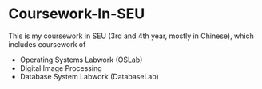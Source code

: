 # Coursework-In-SEU
This is my coursework in SEU (3rd and 4th year, mostly in Chinese), which includes coursework of
- Operating Systems Labwork (OSLab)
- Digital Image Processing
- Database System Labwork (DatabaseLab)
